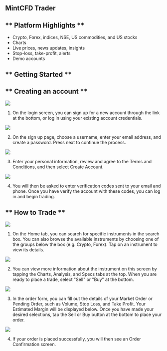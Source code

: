 ## MintCFD Trader

## ** Platform Highlights **
* Crypto, Forex, indices, NSE, US commodities, and US stocks
* Charts  
* Live prices, news updates, insights  
* Stop-loss, take-profit, alerts  
* Demo accounts

## ** Getting Started **

## ** Creating an account **
![](/_images/d6cd4c27790d813b3e97fbddb3a88ff8.png)

1. On the login screen, you can sign up for a new account through the link at the bottom, or log in using your existing account credentials.

![](/_images/1290fd671b0ec54e3d64015ff8beb68e.png)

2. On the sign up page, choose a username, enter your email address, and create a password. Press next to continue the process. 

![](/_images/9f714d3dd4a77c850ee87510b8fd02d0.png)

3. Enter your personal information, review and agree to the Terms and Conditions, and then select Create Account. 

![](/_images/e7e363767b3146ae20945a461030c179.png)

4. You will then be asked to enter verification codes sent to your email and phone. Once you have verify the account with these codes, you can log in and begin trading.

## ** How to Trade **

![](/_images/7c3353fc45a70e7a2fb9349e68f40bf2.png)

1. On the Home tab, you can search for specific instruments in the search box. You can also browse the available instruments by choosing one of the groups below the box (e.g. Crypto, Forex). Tap on an instrument to view its details.

![](/_images/3c463e7c2d3b409213ded48cdd53db5e.png)

2. You can view more information about the instrument on this screen by tapping the Charts, Analysis, and Specs tabs at the top. When you are ready to place a trade, select "Sell" or "Buy" at the bottom.

![](/_images/e169e5dfd2eb962d4d7fac8238c85413.png)

3. In the order form, you can fill out the details of your Market Order or Pending Order, such as Volume, Stop Loss, and Take Profit. Your Estimated Margin will be displayed below. Once you have made your desired selections, tap the Sell or Buy button at the bottom to place your order.

![](/_images/60ded06b9375263eee73d599171ff3f7.png)

4. If your order is placed successfully, you will then see an Order Confirmation screen.